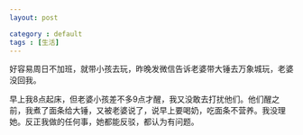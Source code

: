 ```yaml
---
layout: post

category : default
tags : [生活]
---
```

好容易周日不加班，就带小孩去玩，昨晚发微信告诉老婆带大锤去万象城玩，老婆没回我。
<!-- more -->
早上我8点起床，但老婆小孩差不多9点才醒，我又没敢去打扰他们。他们醒之前，我煮了面条给大锤，又被老婆说了，说早上要喝奶，吃面条不营养。我没理她。反正我做的任何事，她都能反驳，都认为有问题。






